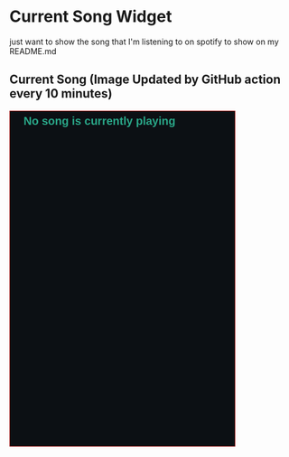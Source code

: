 # Current Song Widget
just want to show the song that I'm listening to on spotify to show on my README.md

## Current Song (Image Updated by GitHub action every 10 minutes)
![](songs-pictures/image593.png)

